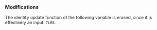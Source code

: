 ### Modifications

The identity update function of the following variable is erased, since it is effectively an input: `TLR5`.
